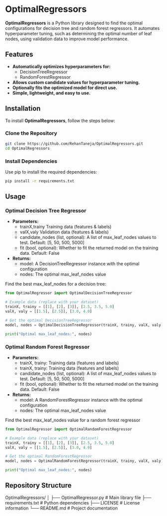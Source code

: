 # OptimalRegressors

**OptimalRegressors** is a Python library designed to find the optimal configurations for decision tree and random forest regressors. It automates hyperparameter tuning, such as determining the optimal number of leaf nodes, using validation data to improve model performance.

## Features

- **Automatically optimizes hyperparameters for:**
  - DecisionTreeRegressor
  - RandomForestRegressor
- **Allows custom candidate values for hyperparameter tuning.**
- **Optionally fits the optimized model for direct use.**
- **Simple, lightweight, and easy to use.**

## Installation

To install **OptimalRegressors**, follow the steps below:

### Clone the Repository

```bash
git clone https://github.com/RehanTaneja/OptimalRegressors.git
cd OptimalRegressors
```

### Install Dependencies

Use pip to install the required dependencies:

```bash
pip install -r requirements.txt
```

## Usage

### Optimal Decision Tree Regressor

- **Parameters:**
  - trainX,trainy Training data (features & labels)
  - valX,valy Validation  data (features & labels)
  - candidate_nodes (list, optional): A list of max_leaf_nodes values to test. Default: [5, 50, 500, 5000]
  - fit (bool, optional): Whether to fit the returned model on the training data. Default: False
- **Returns:**
  - model: A DecisionTreeRegressor instance with the optimal configuration
  - nodes: The optimal max_leaf_nodes value

Find the best max_leaf_nodes for a decision tree:

```python
from OptimalRegressor import OptimalDecisionTreeRegressor

# Example data (replace with your dataset)
trainX, trainy = [[1], [2], [3]], [2.5, 3.5, 5.0]
valX, valy = [[1.5], [2.5]], [3.0, 4.0]

# Get the optimal DecisionTreeRegressor
model, nodes = OptimalDecisionTreeRegressor(trainX, trainy, valX, valy)

print("Optimal max_leaf_nodes:", nodes)
```

### Optimal Random Forest Regressor

- **Parameters:**
  - trainX, trainy: Training data (features and labels)
  - trainX, trainy: Training data (features and labels)
  - candidate_nodes (list, optional): A list of max_leaf_nodes values to test. Default: [5, 50, 500, 5000]
  - fit (bool, optional): Whether to fit the returned model on the training data. Default: False
- **Returns:**
  - model: A RandomForestRegressor instance with the optimal configuration
  - nodes: The optimal max_leaf_nodes value

Find the best max_leaf_nodes value for a random forest regressor

```python
from OptimalRegressor import OptimalRandomForestRegressor

# Example data (replace with your dataset)
trainX, trainy = [[1], [2], [3]], [2.5, 3.5, 5.0]
valX, valy = [[1.5], [2.5]], [3.0, 4.0]

# Get the optimal RandomForestRegressor
model, nodes = OptimalRandomForestRegressor(trainX, trainy, valX, valy)

print("Optimal max_leaf_nodes:", nodes)
```

## Repository Structure

OptimalRegressors/
│
├── OptimalRegressor.py      # Main library file
├── requirements.txt         # Python dependencies
├── LICENSE                  # License information
└── README.md                # Project documentation

